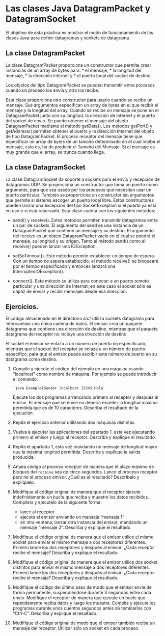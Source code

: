 # Las clases Java DatagramPacket y DatagramSocket

El objetivo de esta práctica es mostrar el modo de funcionamiento de las
clases Java para definir datagramas y sockets de datagrama.

## La clase DatagramPacket

  La clase DatagramPacket proporciona un constructor que permite crear instancias de
  un array de bytes para: 
    * el mensaje, 
    * la longitud del mensaje, 
    * la dirección Internet y 
    * el puerto local del socket de destino

  Los objetos del tipo DatagramPacket se pueden transmitir entre procesos cuando un
  proceso los envía y otro los recibe.

  Esta clase proporciona otro constructor para usarlo cuando se recibe un mensaje. 
  Sus argumentos especifican un array de bytes en el que recibir el mensaje y 
  la longitud del array. 
  Cuando se recibe un mensaje se pone en el DatagramPacket junto con su longitud,
  la dirección de Internet y el puerto del socket de envío.
  Se puede obtener el mensaje del objeto DatagramPacket mediante el método getData().
  Los métodos getPort() y getAddress() permiten obtener el puerto y la dirección
  Internet del objeto de tipo DatagramPacket.
  El proceso receptor del mensaje tiene que especificar un array de bytes de un tamaño
  determinado en el cual recibir el mensaje, esto es, ha de predecir el Tamaño del Mensaje. 
  Si el mensaje es muy grande que el array, se trunca cuando llega. 

## La clase DatagramSocket

  La clase DatagramSocket da soporte a sockets para el envío y recepción de datagramas UDP.
  Se proporciona un constructor que toma un puerto como argumento, para que sea
  usado por los procesos que necesitan usar un puerto particular. 
  También se proporciona un constructor sin argumentos que permite al sistema escoger un 
  puerto local libre. 
  Estos constructores pueden lanzar una excepción del tipo SocketException si el puerto ya
  está en uso o si está reservado.
  Esta clase cuenta con los siguientes métodos:

  * send() y receive().
    Estos métodos permiten transmitir datagramas entre un par de sockets. 
    El argumento del send es una instancia de un DatagramPacket que contiene un mensaje
    y su destino. 
    El argumento del receive es un objeto DatagramPacket vacío en el cual se pondrá el mensaje, 
    su longitud y su origen. 
    Tanto el método send() como el receive() pueden lanzar una IOException.
 
  * setSoTimeout().
    Este método permite establecer un tiempo de espera. 
    Con un tiempo de espera establecido, el método receive() se bloqueará por el tiempo 
    especificado y entonces lanzará una InterruptedIOException().

  * connect().
    Este método se utiliza para conectar a un puerto remoto particular y una dirección
    de Internet, en este caso el socket sólo es capaz de enviar y recibir mensajes desde
    esa dirección.

## Ejercicios.

  El código almacenado en el directorio src/ utiliza sockets datagrama para intercambiar 
  una única cadena de datos. 
  El emisor crea un paquete datagrama que contiene una dirección de destino, mientras que 
  el paquete datagrama del receptor no incluye una dirección de destino.

  El socket el emisor se enlaza a un número de puerto no especificado, mientras que el
  socket del receptor se enlaza a un número de puerto específico, para que el emisor pueda
  escribir este número de puerto en su datagrama como destino.

  1. Compile y ejecute el código del ejemplo en una máquina usando “localhost” como
     nombre de máquina. Por ejemplo se puede introducir el comando:
  
         `java Example1Sender localhost 12345 Hola`

     Ejecute los dos programas arrancando primero al receptor y después al emisor. 
     El mensaje que se envíe no debería exceder la longitud máxima permitida que es 
     de 10 caracteres.
     Describa el resultado de la ejecución.

  2. Repita el ejercicio anterior utilizando dos máquinas distintas. 

  3. Vuelva a ejecutar las aplicaciones del apartado 1, esta vez ejecutando primero al
     emisor y luego al receptor.
     Describa y explique el resultado.

  4. Repita el apartado 1, esta vez mandando un mensaje de longitud mayor que la
     máxima longitud permitida.
     Describa y explique la salida producida.

  5. Añada código al proceso receptor de manera que el plazo máximo de bloqueo del
     `receive` sea de cinco segundos. 
     Lance el proceso receptor pero no el proceso emisor.
     ¿Cuál es el resultado? Descríbalo y explíquelo.

  6. Modifique el código original de manera que el receptor ejecute indefinidamente un
     bucle que reciba y muestre los datos recibidos. 
     Compílelo y ejecutelo de la siguiente forma:
       - lance al receptor
       - ejecute el emisor enviando un mensaje “mensaje 1”
       - en otra ventana, lanzar otra instancia del emisor, mandando un mensaje “mensaje 2”.
     Describa y explique el resultado.

  7. Modifique el código original de manera que el emisor utilice el mismo socket para
     enviar el mismo mensaje a dos receptores diferentes. 
     Primero lance los dos receptores y después al emisor. 
     ¿Cada receptor recibe el mensaje? Describa y explique el resultado.

  8. Modifique el código original de manera que el emisor utilice dos socket distintos
     para enviar el mismo mensaje a dos receptores diferentes. 
     Primero lance los dos receptores y después al emisor. 
     ¿Cada receptor recibe el mensaje? 
     Describa y explique el resultado.

  9. Modifique el código del último paso de modo que el emisor envíe de forma permanente,
     suspendiéndose durante 3 segundos entre cada envío.
     Modifique el receptor de manera que ejecute un bucle que repetidamente reciba datos
     y luego los muestre.
     Compile y ejecute los programas durante unos cuentos segundos antes de teminarlos
     con “Ctrl-C”.
     Describa y explique el resultado.

 10. Modifique el código original de modo que el emisor también reciba un mensaje del
     receptor. Utilizar sólo un socket en cada proceso. 

